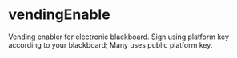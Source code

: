 # vendingEnable
Vending enabler for electronic blackboard. Sign using platform key according to your blackboard; Many uses public platform key.
